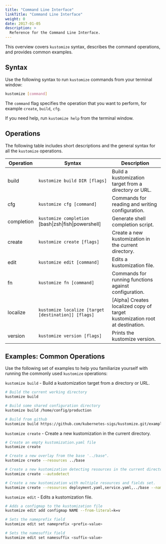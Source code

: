 ```yaml
---
title: "Command Line Interface"
linkTitle: "Command Line Interface"
weight: 0
date: 2017-01-05
description: >
  Reference for the Command Line Interface.
---
```


This overview covers `kustomize` syntax, describes the command operations, and provides common examples.

## Syntax
Use the following syntax to run `kustomize` commands from your terminal window:

```bash
kustomize [command]
```

The `command` flag specifies the operation that you want to perform, for example `create`, `build`, `cfg`.

If you need help, run `kustomize help` from the terminal window.

## Operations
The following table includes short descriptions and the general syntax for all the `kustomize` operations.

Operation | Syntax | Description
--- | --- | ---
build | `kustomize build DIR [flags]` | Build a kustomization target from a directory or URL.
cfg | `kustomize cfg [command]` | Commands for reading and writing configuration.
completion | `kustomize completion` [bash\|zsh\|fish\|powershell] | Generate shell completion script.
create | `kustomize create [flags]` | Create a new kustomization in the current directory.
edit | `kustomize edit [command]` |  Edits a kustomization file.
fn | `kustomize fn [command]` | Commands for running functions against configuration.
localize | `kustomize localize [target [destination]] [flags]` | [Alpha] Creates localized copy of target kustomization root at destination.
version | `kustomize version [flags]` | Prints the kustomize version.

## Examples: Common Operations
Use the following set of examples to help you familiarize yourself with running the commonly used `kustomize` operations:

`kustomize build` - Build a kustomization target from a directory or URL.

```bash
# Build the current working directory
kustomize build

# Build some shared configuration directory
kustomize build /home/config/production

# Build from github
kustomize build https://github.com/kubernetes-sigs/kustomize.git/examples/helloWorld?ref=v1.0.6
```

`kustomize create` - Create a new kustomization in the current directory.
```bash
# Create an empty kustomization.yaml file
kustomize create

# Create a new overlay from the base '../base".
kustomize create --resources ../base

# Create a new kustomization detecting resources in the current directory.
kustomize create --autodetect

# Create a new kustomization with multiple resources and fields set.
kustomize create --resources deployment.yaml,service.yaml,../base --namespace staging --nameprefix acme-
```

`kustomize edit` - Edits a kustomization file.
```bash
# Adds a configmap to the kustomization file
kustomize edit add configmap NAME --from-literal=k=v

# Sets the nameprefix field
kustomize edit set nameprefix <prefix-value>

# Sets the namesuffix field
kustomize edit set namesuffix <suffix-value>
```
